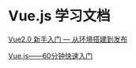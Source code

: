 # Vue.js 学习文档

[Vue2.0 新手入门 — 从环境搭建到发布](https://www.runoob.com/w3cnote/vue2-start-coding.html)

[Vue.js——60分钟快速入门](https://www.cnblogs.com/rik28/p/6024425.html)
